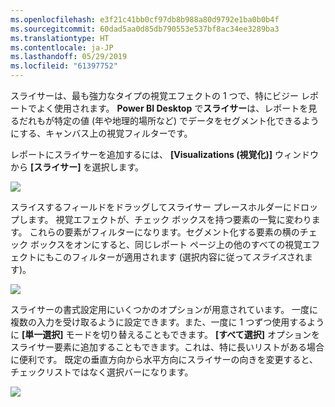 ```yaml
---
ms.openlocfilehash: e3f21c41bb0cf97db8b988a80d9792e1ba0b0b4f
ms.sourcegitcommit: 60dad5aa0d85db790553e537bf8ac34ee3289ba3
ms.translationtype: HT
ms.contentlocale: ja-JP
ms.lasthandoff: 05/29/2019
ms.locfileid: "61397752"
---
```

スライサーは、最も強力なタイプの視覚エフェクトの 1 つで、特にビジー レポートでよく使用されます。 **Power BI Desktop** で**スライサー**は、レポートを見るだれもが特定の値 (年や地理的場所など) でデータをセグメント化できるようにする、キャンバス上の視覚フィルターです。

レポートにスライサーを追加するには、 **[Visualizations (視覚化)]** ウィンドウから **[スライサー]** を選択します。

![](media/3-4-create-slicers/3-4_1.png)

スライスするフィールドをドラッグしてスライサー プレースホルダーにドロップします。 視覚エフェクトが、チェック ボックスを持つ要素の一覧に変わります。 これらの要素がフィルターになります。セグメント化する要素の横のチェック ボックスをオンにすると、同じレポート ページ上の他のすべての視覚エフェクトにもこのフィルターが適用されます (選択内容に従って*スライス*されます)。

![](media/3-4-create-slicers/3-4_2.png)

スライサーの書式設定用にいくつかのオプションが用意されています。 一度に複数の入力を受け取るように設定できます。また、一度に 1 つずつ使用するように **[単一選択]** モードを切り替えることもできます。 **[すべて選択]** オプションをスライサー要素に追加することもできます。これは、特に長いリストがある場合に便利です。 既定の垂直方向から水平方向にスライサーの向きを変更すると、チェックリストではなく選択バーになります。

![](media/3-4-create-slicers/3-4_3.png)

